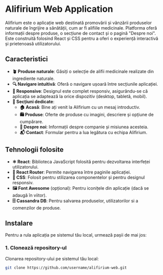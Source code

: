# Alifirium Web Application

Alifirium este o aplicație web destinată promovării și vânzării produselor naturale de îngrijire a sănătății, cum ar fi alifiile medicinale. Platforma oferă informații despre produse, o secțiune de contact și o pagină "Despre noi". Este construită folosind React și CSS pentru a oferi o experiență interactivă și prietenoasă utilizatorului.

## Caracteristici

- **🪴 Produse naturale**: Găsiți o selecție de alifii medicinale realizate din ingrediente naturale.
- **🔍 Navigare intuitivă**: Oferă o navigare ușoară între secțiunile aplicației.
- **📱 Responsive**: Designul este complet responsiv, asigurându-se că aplicația se adaptează la orice dispozitiv (desktop, tabletă, mobil).
- **🌱 Secțiuni dedicate**:
  - **🏠 Acasă**: Bine ați venit la Alifirium cu un mesaj introductiv.
  - **🛍️ Produse**: Oferte de produse cu imagini, descriere și opțiune de cumpărare.
  - **📖 Despre noi**: Informații despre companie și misiunea acesteia.
  - **📬 Contact**: Formular pentru a lua legătura cu echipa Alifirium.

## Tehnologii folosite

- **⚛️ React**: Biblioteca JavaScript folosită pentru dezvoltarea interfeței utilizatorului.
- **🔗 React Router**: Permite navigarea între paginile aplicației.
- **🎨 CSS**: Folosit pentru stilizarea componentelor și pentru designul responsiv.
- **🖼️ Font Awesome** (opțional): Pentru iconițele din aplicație (dacă se adaugă în viitor).
- **🗄️ Cassandra DB**: Pentru salvarea produselor, utilizatorilor si a comenzilor de produse.

## Instalare

Pentru a rula aplicația pe sistemul tău local, urmează pașii de mai jos:

### 1. Clonează repository-ul
Clonarea repository-ului pe sistemul tău local:
```bash
git clone https://github.com/username/alifirium-web.git
